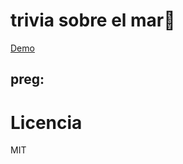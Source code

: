 # trivia sobre el mar🌊
[Demo](https://replit.com/@Alfredo-JesusJe/Trivia)

## preg:

# Licencia
MIT
